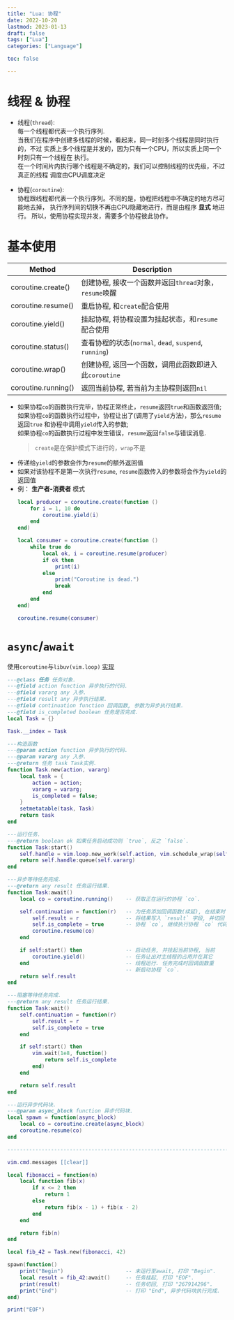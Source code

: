 ```yaml
---
title: "Lua: 协程"
date: 2022-10-20
lastmod: 2023-01-13
draft: false
tags: ["Lua"]
categories: ["Language"]

toc: false

---
```



# 线程 & 协程
* 线程(`thread`):  
  每一个线程都代表一个执行序列.  
  当我们在程序中创建多线程的时候，看起来，同一时刻多个线程是同时执行的，不过
  实质上多个线程是并发的，因为只有一个CPU，所以实质上同一个时刻只有一个线程在
  执行。  
  在一个时间片内执行哪个线程是不确定的，我们可以控制线程的优先级，不过真正的线程
  调度由CPU调度决定

* 协程(`coroutine`):  
  协程跟线程都代表一个执行序列。不同的是，协程把线程中不确定的地方尽可能地去掉，
  执行序列间的切换不再由CPU隐藏地进行，而是由程序 **显式** 地进行。
  所以，使用协程实现并发，需要多个协程彼此协作。


# 基本使用
| Method              | Description                                            |
|---------------------|--------------------------------------------------------|
| coroutine.create()  | 创建协程, 接收一个函数并返回`thread`对象，`resume`唤醒 |
| coroutine.resume()  | 重启协程, 和`create`配合使用                           |
| coroutine.yield()   | 挂起协程, 将协程设置为挂起状态，和`resume`配合使用     |
| coroutine.status()  | 查看协程的状态(`normal`, `dead`, `suspend`, `running`) |
| coroutine.wrap()    | 创建协程, 返回一个函数，调用此函数即进入此`coroutine`  |
| coroutine.running() | 返回当前协程, 若当前为主协程则返回`nil`                |

* 如果协程`co`的函数执行完毕，协程正常终止，`resume`返回`true`和函数返回值;  
  如果协程`co`的函数执行过程中，协程让出了(调用了`yield`方法)，那么`resume`返回`true`
  和协程中调用`yield`传入的参数;  
  如果协程`co`的函数执行过程中发生错误，`resume`返回`false`与错误消息.
  > `create`是在保护模式下进行的，`wrap`不是
* 传递给`yield`的参数会作为`resume`的额外返回值
* 如果对该协程不是第一次执行`resume`, `resume`函数传入的参数将会作为`yield`的返回值
* 例： **生产者-消费者** 模式
  ``` lua
  local producer = coroutine.create(function ()
      for i = 1, 10 do
          coroutine.yield(i)
      end
  end)

  local consumer = coroutine.create(function ()
      while true do
          local ok, i = coroutine.resume(producer)
          if ok then
              print(i)
          else
              print("Coroutine is dead.")
              break
          end
      end
  end)

  coroutine.resume(consumer)
  ```


# `async`/`await`
使用`coroutine`与`libuv(vim.loop)`
[实现](https://github.com/AnthonyK213/nvim/blob/master/lua/futures/task.lua)
``` lua
---@class 任务 任务对象.
---@field action function 异步执行的代码.
---@field vararg any 入参.
---@field result any 异步执行结果.
---@field continuation function 回调函数, 参数为异步执行结果.
---@field is_completed boolean 任务是否完成.
local Task = {}

Task.__index = Task

---构造函数
---@param action function 异步执行的代码.
---@param vararg any 入参.
---@return 任务 task Task实例.
function Task.new(action, vararg)
    local task = {
        action = action;
        vararg = vararg;
        is_completed = false;
    }
    setmetatable(task, Task)
    return task
end

---运行任务.
---@return boolean ok 如果任务启动成功则 `true`, 反之 `false`.
function Task:start()
    self.handle = vim.loop.new_work(self.action, vim.schedule_wrap(self.continuation))
    return self.handle:queue(self.vararg)
end

---异步等待任务完成.
---@return any result 任务运行结果.
function Task:await()
    local co = coroutine.running()    -- 获取正在运行的协程 `co`.

    self.continuation = function(r)   -- 为任务添加回调函数(续延), 在结束时
        self.result = r               -- 将结果写入 `result` 字段, 并切回
        self.is_complete = true       -- 协程 `co`, 继续执行协程 `co` 代码.
        coroutine.resume(co)
    end

    if self:start() then              -- 启动任务, 并挂起当前协程, 当前
        coroutine.yield()             -- 任务让出对主线程的占用并在其它
    end                               -- 线程运行. 任务完成时回调函数重
                                      -- 新启动协程 `co`.
    return self.result
end

---阻塞等待任务完成.
---@return any result 任务运行结果.
function Task:wait()
    self.continuation = function(r)
        self.result = r
        self.is_complete = true
    end

    if self:start() then
        vim.wait(1e8, function()
            return self.is_complete
        end)
    end

    return self.result
end

---运行异步代码块.
---@param async_block function 异步代码块.
local spawn = function(async_block)
    local co = coroutine.create(async_block)
    coroutine.resume(co)
end

--------------------------------------------------------------------------------

vim.cmd.messages [[clear]]

local fibonacci = function(n)
    local function fib(x)
        if x <= 2 then
            return 1
        else
            return fib(x - 1) + fib(x - 2)
        end
    end

    return fib(n)
end

local fib_42 = Task.new(fibonacci, 42)

spawn(function()
    print("Begin")                    -- 未运行至await, 打印 "Begin".
    local result = fib_42:await()     -- 任务挂起, 打印 "EOF".
    print(result)                     -- 任务切回, 打印 "267914296".
    print("End")                      -- 打印 "End", 异步代码块执行完成.
end)

print("EOF")
```
